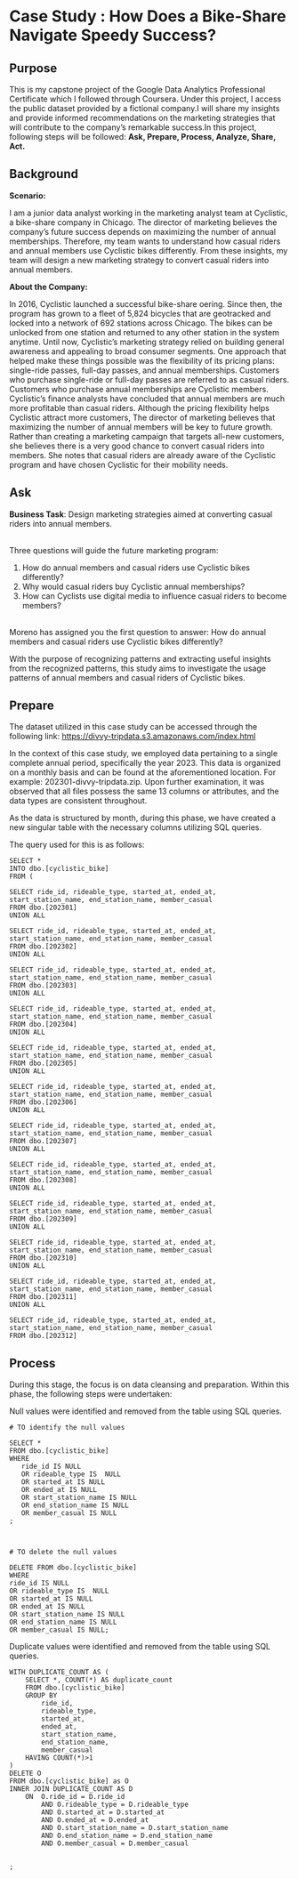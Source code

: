 # Case Study : How Does a Bike-Share Navigate Speedy Success?


## Purpose

This is my capstone project of the Google Data Analytics Professional Certificate which I followed through Coursera. Under this project, I access the public dataset provided by a fictional company.I will share my insights and provide informed recommendations on the marketing strategies that will contribute to the company’s remarkable success.In this project, following steps will be followed: **Ask, Prepare, Process, Analyze, Share, Act.**


## Background

**Scenario:**

I am a junior data analyst working in the marketing analyst team at Cyclistic, a bike-share company in Chicago. The director of marketing believes the company’s future success depends on maximizing the number of annual memberships. Therefore, my team wants to understand how casual riders and annual members use Cyclistic bikes differently. From these insights, my team will design a new marketing strategy to convert casual riders into annual members.

**About the Company:**

In 2016, Cyclistic launched a successful bike-share oering. Since then, the program has grown to a fleet of 5,824 bicycles that are geotracked and locked into a network of 692 stations across Chicago. The bikes can be unlocked from one station and returned to any other station in the system anytime. Until now, Cyclistic’s marketing strategy relied on building general awareness and appealing to broad consumer segments. One approach that helped make these things possible was the flexibility of its pricing plans: single-ride passes, full-day passes, and annual memberships. Customers who purchase single-ride or full-day passes are referred to as casual riders. Customers who purchase annual memberships are Cyclistic members. Cyclistic’s finance analysts have concluded that annual members are much more profitable than casual riders. Although the pricing flexibility helps Cyclistic attract more customers, The director of marketing believes that maximizing the number of annual members will be key to future growth. Rather than creating a marketing campaign that targets all-new customers, she believes there is a very good chance to convert casual riders into members. She notes that casual riders are already aware of the Cyclistic program and have chosen Cyclistic for their mobility needs.

## Ask


**Business Task**: Design marketing strategies aimed at converting casual riders into annual members.


\
Three questions will guide the future marketing program:






1. How do annual members and casual riders use Cyclistic bikes differently?
2. Why would casual riders buy Cyclistic annual memberships?
3. How can Cyclists use digital media to influence casual riders to become members?


\
Moreno has assigned you the first question to answer: How do annual members and casual riders use Cyclistic bikes differently?


With the purpose of recognizing patterns and extracting useful insights from the recognized patterns, this study aims to investigate the usage patterns of annual members and casual riders of Cyclistic bikes.




## Prepare


The dataset utilized in this case study can be accessed through the following link: https://divvy-tripdata.s3.amazonaws.com/index.html


In the context of this case study, we employed data pertaining to a single complete annual period, specifically the year 2023. This data is organized on a monthly basis and can be found at the aforementioned location. For example: 202301-divvy-tripdata.zip. Upon further examination, it was observed that all files possess the same 13 columns or attributes, and the data types are consistent throughout.


As the data is structured by month, during this phase, we have created a new singular table with the necessary columns utilizing SQL queries.


The query used for this is as follows:


```
SELECT * 
INTO dbo.[cyclistic_bike] 
FROM (

SELECT ride_id, rideable_type, started_at, ended_at, start_station_name, end_station_name, member_casual
FROM dbo.[202301]
UNION ALL

SELECT ride_id, rideable_type, started_at, ended_at, start_station_name, end_station_name, member_casual
FROM dbo.[202302]
UNION ALL

SELECT ride_id, rideable_type, started_at, ended_at, start_station_name, end_station_name, member_casual
FROM dbo.[202303]
UNION ALL

SELECT ride_id, rideable_type, started_at, ended_at, start_station_name, end_station_name, member_casual
FROM dbo.[202304]
UNION ALL

SELECT ride_id, rideable_type, started_at, ended_at, start_station_name, end_station_name, member_casual
FROM dbo.[202305]
UNION ALL

SELECT ride_id, rideable_type, started_at, ended_at, start_station_name, end_station_name, member_casual
FROM dbo.[202306]
UNION ALL

SELECT ride_id, rideable_type, started_at, ended_at, start_station_name, end_station_name, member_casual
FROM dbo.[202307]
UNION ALL

SELECT ride_id, rideable_type, started_at, ended_at, start_station_name, end_station_name, member_casual
FROM dbo.[202308]
UNION ALL

SELECT ride_id, rideable_type, started_at, ended_at, start_station_name, end_station_name, member_casual
FROM dbo.[202309]
UNION ALL

SELECT ride_id, rideable_type, started_at, ended_at, start_station_name, end_station_name, member_casual
FROM dbo.[202310]
UNION ALL

SELECT ride_id, rideable_type, started_at, ended_at, start_station_name, end_station_name, member_casual
FROM dbo.[202311]
UNION ALL

SELECT ride_id, rideable_type, started_at, ended_at, start_station_name, end_station_name, member_casual
FROM dbo.[202312]

```






## Process


During this stage, the focus is on data cleansing and preparation. Within this phase, the following steps were undertaken:


Null values were identified and removed from the table using SQL queries.




```
# TO identify the null values

SELECT *
FROM dbo.[cyclistic_bike]
WHERE
   ride_id IS NULL
   OR rideable_type IS  NULL
   OR started_at IS NULL
   OR ended_at IS NULL
   OR start_station_name IS NULL
   OR end_station_name IS NULL
   OR member_casual IS NULL
;



# TO delete the null values

DELETE FROM dbo.[cyclistic_bike]
WHERE
ride_id IS NULL
OR rideable_type IS  NULL
OR started_at IS NULL
OR ended_at IS NULL
OR start_station_name IS NULL
OR end_station_name IS NULL
OR member_casual IS NULL;
```




Duplicate values were identified and removed from the table using SQL queries.




```
WITH DUPLICATE_COUNT AS (
    SELECT *, COUNT(*) AS duplicate_count
    FROM dbo.[cyclistic_bike]
    GROUP BY 
        ride_id,
        rideable_type,
        started_at,
        ended_at,
        start_station_name, 
        end_station_name,
        member_casual
    HAVING COUNT(*)>1
) 
DELETE O
FROM dbo.[cyclistic_bike] as O
INNER JOIN DUPLICATE_COUNT AS D
    ON  O.ride_id = D.ride_id 
        AND O.rideable_type = D.rideable_type 
        AND O.started_at = D.started_at
        AND O.ended_at = D.ended_at 
        AND O.start_station_name = D.start_station_name
        AND O.end_station_name = D.end_station_name
        AND O.member_casual = D.member_casual


;
```
